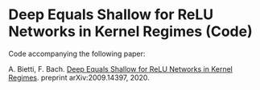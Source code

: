 # Deep Equals Shallow for ReLU Networks in Kernel Regimes (Code)

Code accompanying the following paper:

A. Bietti, F. Bach. [Deep Equals Shallow for ReLU Networks in Kernel Regimes](https://arxiv.org/abs/2009.14397). preprint arXiv:2009.14397, 2020.
